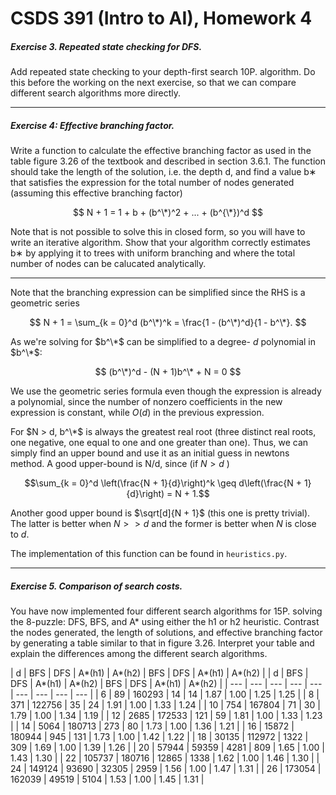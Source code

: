 # CSDS 391 (Intro to AI), Homework 4

##### Exercise 3. Repeated state checking for DFS. 
Add repeated state checking to your depth-first search 10P. algorithm. Do this before the working on the next exercise, so that we can compare different search algorithms
more directly.

---

##### Exercise 4: Effective branching factor. 
Write a function to calculate the effective branching factor as used in the table figure 3.26 of the textbook and described in section 3.6.1. The function should take the length of the solution, i.e. the depth d, and find a value b∗ that satisfies the expression for the total number of nodes generated (assuming this effective branching factor)

$$
N + 1 = 1 + b + (b^\*)^2 + ... + (b^{\*})^d
$$

Note that is not possible to solve this in closed form, so you will have to write an iterative algorithm. Show that your algorithm correctly estimates b∗ by applying it to trees with uniform branching and where the total number of nodes can be calucated analytically.

---

Note that the branching expression can be simplified since the RHS is a geometric series

$$
N + 1 = \sum_{k = 0}^d (b^\*)^k = \frac{1 - (b^\*)^d}{1 - b^\*}.
$$

As we're solving for $b^\*$ can be simplified to a degree- $d$ polynomial in $b^\*$:

$$
(b^\*)^d - (N + 1)b^\* + N = 0
$$

We use the geometric series formula even though the expression is already a polynomial, since the number of nonzero coefficients in the new expression is constant, while $O(d)$ in the previous expression.

For $N > d, b^\*$ is always the greatest real root (three distinct real roots, one negative, one equal to one and one greater than one). Thus, we can  simply find an upper bound and use it as an initial guess in newtons method. A good upper-bound is N/d, since (if $N > d$ )

$$\sum_{k = 0}^d \left(\frac{N + 1}{d}\right)^k \geq d\left(\frac{N + 1}{d}\right) = N + 1.$$

Another good upper bound is $\sqrt[d]{N + 1}$ (this one is pretty trivial). The latter is better when $N >> d$ and the former is better when $N$ is close to $d.$ 

The implementation of this function can be found in `heuristics.py`.



---


##### Exercise 5. Comparison of search costs.
You have now implemented four different search algorithms for 15P. solving the 8-puzzle: DFS, BFS, and A* using either the h1 or h2 heuristic. Contrast the nodes generated, the length of solutions, and effective branching factor by generating a table similar to that in figure 3.26. Interpret your table and explain the differences among the different search algorithms.


| d | BFS | DFS | A*(h1) | A*(h2) | BFS | DFS | A*(h1) | A*(h2) |
| d | BFS | DFS | A*(h1) | A*(h2) | BFS | DFS | A*(h1) | A*(h2) |
| --- | --- | --- | --- | --- | --- | --- | --- | --- |
| 6  | 89  | 160293 | 14 | 14 | 1.87 | 1.00 | 1.25 | 1.25 |
| 8  | 371 | 122756 | 35 | 24 | 1.91 | 1.00 | 1.33 | 1.24 |
| 10 | 754 | 167804 | 71 | 30 | 1.79 | 1.00 | 1.34 | 1.19 |
| 12 | 2685 | 172533 | 121 | 59 | 1.81 | 1.00 | 1.33 | 1.23 |
| 14 | 5064 | 180713 | 273 | 80 | 1.73 | 1.00 | 1.36 | 1.21 |
| 16 | 15872 | 180944 | 945 | 131 | 1.73 | 1.00 | 1.42 | 1.22 |
| 18 | 30135 | 112972 | 1322 | 309 | 1.69 | 1.00 | 1.39 | 1.26 |
| 20 | 57944 | 59359 | 4281 | 809 | 1.65 | 1.00 | 1.43 | 1.30 |
| 22 | 105737 | 180716 | 12865 | 1338 | 1.62 | 1.00 | 1.46 | 1.30 |
| 24 | 149124 | 93690 | 32305 | 2959 | 1.56 | 1.00 | 1.47 | 1.31 |
| 26 | 173054 | 162039 | 49519 | 5104 | 1.53 | 1.00 | 1.45 | 1.31 |

